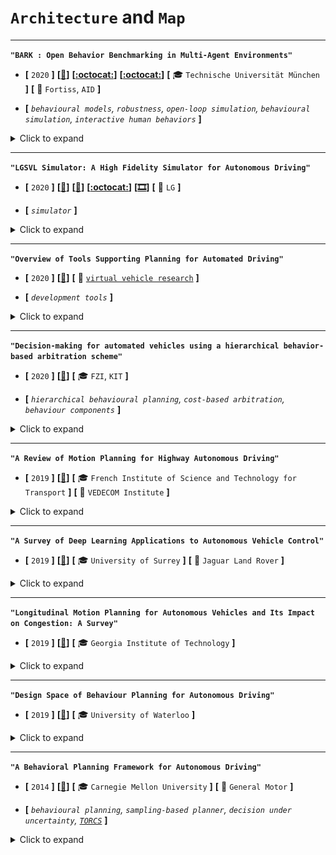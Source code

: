 # `Architecture` and `Map`

---

**`"BARK : Open Behavior Benchmarking in Multi-Agent Environments"`**

- **[** `2020` **]**
**[[:memo:](https://arxiv.org/abs/2003.02604)]**
**[[:octocat:](https://bark-simulator.github.io/)]**
**[[:octocat:](https://github.com/bark-simulator/bark/)]**
**[** :mortar_board: `Technische Universität München` **]**
**[** :car: `Fortiss`, `AID` **]**

- **[** _`behavioural models`, `robustness`, `open-loop simulation`, `behavioural simulation`, `interactive human behaviors`_ **]**

<details>
  <summary>Click to expand</summary>

| ![[Source](https://arxiv.org/abs/2003.02604).](../media/2020_bernhard_1.PNG "[Source](https://arxiv.org/abs/2003.02604).")  |
|:--:|
| *The **`ObservedWorld` model**, reflects the `world` that is perceived by an agent. **Occlusions** and **sensor noise** can be introduced in it. The **`simultaneous movement`** makes **simulator planning cycles** entirely **deterministic**. [Source](https://arxiv.org/abs/2003.02604).* |

| ![[Source](https://arxiv.org/abs/2003.02604).](../media/2020_bernhard_2.PNG "[Source](https://arxiv.org/abs/2003.02604).")  |
|:--:|
| *Two evaluations. Left: **Robustness** of the `planning` model against the `transition function`. The **scenario's density** is increased by reducing the **`time headway`** `IDM` parameters of interacting vehicles. **Inaccurate prediction model** impacts the performance of an `MCTS` (`2k`, `4k`, and `8k` search iterations) and `RL`-based (`SAC`) planner. Right: an **agent from the dataset is replaced** with various agent behaviour models. Four different parameter sets for the `IDM`. Agent sets `A0`, `A1`, `A2`, `A6` are not replaced with the `IDM` since this model **cannot change lane**. **Maintaining a specific order** is key for `merging`, but without fine-tuning model parameters, **most behaviour models fail to coexist next to replayed agents**. [Source](https://arxiv.org/abs/2003.02604).* |

Authors: Bernhard, J., Esterle, K., Hart, P., & Kessler, T.

- **`BARK`** is an acronym for **Behaviour BenchmARK** and is open-source under the `MIT` license.

- Motivations:
  - `1-` Focus on **driving behaviour models** for `planning`, `prediction`, and `simulation`.
    - > "`BARK` offers a **behavior model-centric** simulation framework that enables **fast-prototyping** and the **development** of behavior models. Behavior models can easily be integrated — either using `Python` or `C++`. Various behavior models are available ranging from machine learning to conventional approaches."
  - `2-` Benchmark **interactive** behaviours.
    - > "To model **interactivity**, planners must employ some kind of **`prediction` model** of other agents."

- Why existing **simulation frameworks** are limiting?
  - > "Most simulations rely on **datasets** and **simplistic behavior models** for traffic participants and do not cover the **full variety of real-world, interactive human behaviors**. However, existing frameworks for **simulating** and **benchmarking** behavior models rarely provide **sophisticated behavior models** for other agents."
  - [`CommonRoad`](https://commonroad.in.tum.de/): **only pre-recorded data** are used for the other agents, i.e. only enabling **non-interactive** behaviour planning.
  - [`CARLA`](http://carla.org/): A [CARLA-BARK interface](https://github.com/bark-simulator/carla-interface) is available.
    - > "Being based on the `Unreal Game Engine`, problems like **non-determinism** and **timing issues** are introduced, that we consider undesirable when developing and comparing behavior models."
  - [`SUMO`](https://sumo.dlr.de/docs/index.html): **Microscopic traffic simulators** can model **flow** but neglect **interactions** with other vehicles and does not track the **accurate motion** of each agent.

- Concept of **`simultaneous movement`**.
  - Motivation: Make **simulator planning cycles** entirely **deterministic**. This enables the simulation and experiments to be reproducible.
  - > "`BARK` models the world as a **multi-agent system** with agents performing **simultaneous movements** in the simulated world."
  - > "At **fixed, discrete world time-steps**, each agent plans using an agent-specific behavior model in a **cloned world** – the **_agent’s observed world_**."
  - Hence the other agents can **actively interact** with the ego vehicle.
- Implemented **behaviour models**:
  - `IDM` + `MOBIL`.
  - `RL` (`SAC`).
    - > "The **reward `r`** is calculated using `Evaluators`. These modules are available in **our [Machine Learning module](https://github.com/bark-simulator/bark-ml/)**. As it integrates the standard `OpenAi Gym`-interface, various popular `RL` libraries, such as [`TF-Agents`](https://github.com/tensorflow/agents) can be easily integrated used with `BARK`."
  - `MCTS`. Single-agent or multi-agent.
    - > [multi-agent] "Adapted to **interactive driving** by using `information sets` assuming **simultaneous, multi-agent movements** of traffic participants. They apply it to the context of **cooperative planning**, meaning that they introduce a **cooperative cost function**, which **minimizes the costs for all agents**."
  - **Dataset Tracking Model**.
    - The agent model tracks **recorded trajectories** as close as possible.

- Two **evaluations** (benchmark) of the behavioural models.
  - > "`Prediction` (a **discriminative** task) deals with **what will happen**, whereas `simulation` (often a **generative** task) deals with **what could happen**. Put another way, `prediction` is a tool for **forecasting the development of a given situation**, whereas `simulation` is a tool for **exploring a wide range of potential situations**, often with the goal of probing the robot’s planning and control stack for weaknesses that can be addressed by system developers." [`(Brown, Driggs-Campbell, & Kochenderfer, 2020)`](https://arxiv.org/abs/2006.08832).
  - `1-` Behaviour **`prediction`**:
    - _What is the effect of an inaccurate `prediction model` on the performance of an `MCTS` and `RL`-based `planner`?_
    - `MCTS` requires an **explicit generative model** for each `transition`. This prediction model used internally is evaluated here.
    - > [**Robustness** also tested for `RL`] "`RL` can be considered as an **offline planning** algorithm – not relying on a **prediction model** but requiring a **training environment** to learn an optimal policy **beforehand**. The **inaccuracy of prediction** relates to the amount of behavior model inaccuracy between `training` and `evaluation`."
  - `2-` Behaviour **`simulation`**.
    - _How planners perform when_ **_replacing human drivers_** _in recorded traffic scenarios?_
    - Motivation: combine **`data-driven` (recorded -> fixed trajectories)** and **`interactive`** _(longitudinally controlled)_ scenarios.
    - > "A planner is inserted into **recorded scenarios**. Others keep the behavior as specified in the dataset, yielding an **open-loop** simulation."
    - The [`INTERACTION Dataset​`](http://interaction-dataset.com/) is used since it **provides maps**, which are essential for most on-road planning approaches.
- Results and future works.
  - > [`RL`] "When the **other agent’s behavior** is different from that used in `training`, the **collision rate** rises more quickly."
  - > "We conclude that current **rule-based models** (`IDM`, `MOBIL`) perform poorly in **highly dense, interactive scenarios**, as they **do not model obstacle avoidance** based on `prediction` or future `interaction`. `MCTS` can be used, but without an **accurate model of the prediction**, it also leads to crashes."
  - > "A combination of **classical** and **learning-based** methods is computationally fast and achieves safe and comfortable motions."
  - The authors find **imitation learning** also promising.

</details>

---

**`"LGSVL Simulator: A High Fidelity Simulator for Autonomous Driving"`**

- **[** `2020` **]**
**[[:memo:](https://zelenkovsky.com/assets/files/LGSVL_Simulator_ITSC_2020.pdf)]**
**[[:memo:](https://www.lgsvlsimulator.com/)]**
**[[:octocat:](https://github.com/lgsvl/simulator)]**
**[[🎞️](https://www.youtube.com/channel/UChrPZIYAnKEKiQjmPmBwPKA)]**
**[** :car: `LG` **]**

- **[** _`simulator`_ **]**

<details>
  <summary>Click to expand</summary>

| ![[Source](https://zelenkovsky.com/assets/files/LGSVL_Simulator_ITSC_2020.pdf).](../media/2020_boise_1.PNG "[Source](https://zelenkovsky.com/assets/files/LGSVL_Simulator_ITSC_2020.pdf).")  |
|:--:|
| *A **bridge** is selected based on the user **AD stack’s runtime framework**: `Autoware.AI` and `Autoware.Auto`, which run on `ROS` and `ROS2`, can connect through **standard open source `ROS` and `ROS2` bridges**, while for `Baidu’s Apollo` platform, which uses a custom runtime framework called [`Cyber RT`](https://github.com/ApolloAuto/apollo/tree/master/cyber), a custom bridge is provided to the simulator. [Source](https://zelenkovsky.com/assets/files/LGSVL_Simulator_ITSC_2020.pdf).* |

Authors: Boise, E., Uhm, G., Gerow, M., Mehta, S., Agafonov, E., Kim, T. H., … Kim, S.

- Motivations (_Yet another simulator?_):
  - > "The LGSVL Simulator is a simulator that facilitates testing and development of autonomous driving software systems."
  - The main use case seems to be the **integration** to **AD stacks**: `Autoware.AI`, `Autoware.Auto`, `Apollo 5.0`, `Apollo 3.0`.
  - Compared to [`CARLA`](http://carla.org/) for instance, it seems more **focused** on _development_ rather than _research_.
- The simulation engine serves three functions:
  - **Environment** simulation
  - **Sensor** simulation
  - **Vehicle dynamics and control** simulation.
- Miscellaneous:
  - `LGSVL` = _LG Silicon Valley Lab_.
  - Based on `Unity` engine.
  - A `openAI-gym` environment is provided for **reinforcement learning**: [`gym-lgsvl`]().
    - Default `action` space: `steering` and `braking`/`throttle`.
    - Default `observation` space: single camera image from the front camera. _Can be enriched_.
  - For **perception** training, [`kitti_parser.py`](https://github.com/lgsvl/PythonAPI/blob/master/examples/kitti_parser.py) enables to **generate labelled data** in `KITTI` format.
  - A **custom [License](https://raw.githubusercontent.com/lgsvl/simulator/master/LICENSE)** is defined.
    - > "You may not **sell or otherwise transfer** or make available the Licensed Material, any copies of the Licensed Material, or any information derived from the Licensed Material in any form to any third parties for **commercial purposes**."
    - It makes it **hard to compare** to other simulators and AD software: for instance [`Carla`](http://carla.org/), [`AirSim`](https://github.com/microsoft/AirSim) and [`DeepDrive`](https://deepdrive.io/) are all under **`MIT License`** while code for `Autoware` and `Apollo` is protected by the **`Apache 2 License`**.

</details>

---

**`"Overview of Tools Supporting Planning for Automated Driving"`**

- **[** `2020` **]**
**[[:memo:](https://arxiv.org/abs/2003.04081)]**
**[** :car: [`virtual vehicle research`](https://www.v2c2.at/) **]**

- **[** _`development tools`_ **]**

<details>
  <summary>Click to expand</summary>

| ![[Source](https://arxiv.org/abs/2003.04081).](../media/2020_tong_3.PNG "[Source](https://arxiv.org/abs/2003.04081).")  |
|:--:|
| *The authors group **tools** that support **`planning`** in sections: `maps`, `communication`, `traffic rules`, `middleware`, `simulators` and `benchmarks`. [Source](https://arxiv.org/abs/2003.04081).* |

| ![[Source](https://arxiv.org/abs/2003.04081).](../media/2020_tong_1.PNG "[Source](https://arxiv.org/abs/2003.04081).")  |
|:--:|
| *About `simulators` and `dataset`. And how to **couple between tools**, either with co-simulation software or open interfaces. [Source](https://arxiv.org/abs/2003.04081).* |

| ![[Source](https://arxiv.org/abs/2003.04081).](../media/2020_tong_2.PNG "[Source](https://arxiv.org/abs/2003.04081).")  |
|:--:|
| *About maps. ''The planning tasks with different targets entail map models with different level of details. `HD map` provides the most sufficient information and can be generally categorized into **three layers**: **`road` model, `lane` model and `localization` model**''. [Source](https://arxiv.org/abs/2003.04081).* |

Authors: Tong, K., Ajanovic, Z., & Stettinger, G.

- Motivations:
  - `1-` Help **researchers** to make full use of open-source resources and **reduce effort of setting up a software platform** that suites their needs.
    - > [example] "It is a good option to choose open-source [`Autoware`](https://www.autoware.org/) as **software stack** along with **[`ROS`](https://www.ros.org/) middleware**, as `Autoware` can be further transferred to a **real vehicle**. During the development, he or she can use [`Carla`](http://carla.org/) as a **simulator**, to get its benefits of **graphic rendering and sensor simulation**. To make the simulation **more realistic**, he or she might adopt commercial software [`CarMaker`](https://ipg-automotive.com/products-services/simulation-software/carmaker/) for sophisticated **vehicle dynamics** and open-source [`SUMO`](https://sumo.dlr.de/docs/index.html) for large-scale traffic flow simulation. **[`OpenDRIVE`](http://www.opendrive.org/) map** can be used as a source and converted into the map format of `Autoware`, `Carla` and `SUMO`. Finally, [`CommonRoad`](https://commonroad.in.tum.de/) can be used to **evaluate** the developed algorithm and **benchmark** it against other approaches."
  - `2-` **Avoid reinventing the wheel**.
    - _Algorithms_ are available/adapted from **robotics**.
    - _Simulators_ are available/adapted from **gaming**.
- Mentioned **software libraries** for `motion planning`:
  - `ROS` (from _robotics_):
    - [Open Motion Planning Library](https://ompl.kavrakilab.org/) (`OMPL`)
    - [`MoveIt`](https://moveit.ros.org/)
    - [navigation package](http://wiki.ros.org/navigation)
    - [`teb`](http://wiki.ros.org/teb_local_planner) local planner.
  - `Python`: [`PythonRobotics`](https://github.com/AtsushiSakai/PythonRobotics)
  - `CPP`: [`CppRobotics`](https://github.com/onlytailei/CppRobotics)
- _How to express_ **_traffic rules_** _in a form understandable by an algorithm?_
  - `1-` Traffic rules can be formalized in **higher order logic** (e.g. using the [Isabelle theorem prover](https://isabelle.in.tum.de/)) to **check the compliance of traffic rules** unambiguously and formally for **trajectory validation**.
  - `2-` Another approach is to **represent traffic rules geometrically as obstacles** in a configuration space of motion planning problem.
  - >"In some occasions, it is necessary to **violate some rules** during driving for **achieving higher goals** (i.e. _avoiding collision_) [... e.g. with] a **rule book** with **hierarchical arrangement** of different rules."

- _About data visualization?_
  - **[`RViz`](http://wiki.ros.org/rviz/)** is a popular tool in `ROS` for visualizing data flow, as I also [`realized`](https://github.com/chauvinSimon/IV19) at `IV19`.
  - Apart from that, it seems each team is having its **own specific visualization tool**, sometimes released, as **[`AVS`](https://avs.auto/#/)** from `UBER` and `GM Cruise`.
- _What is missing for the research community?_
  - Evaluation tools for **quantitative comparison**.
  - Evaluation tools incorporating **human judgment**, not only from the vehicle occupants but also from other road users.
  - A **standard format** for **motion datasets**.

</details>

---

**`"Decision-making for automated vehicles using a hierarchical behavior-based arbitration scheme"`**

- **[** `2020` **]**
**[[:memo:](https://arxiv.org/abs/2003.01149)]**
**[** :mortar_board: `FZI`, `KIT` **]**

- **[** _`hierarchical behavioural planning`, `cost-based arbitration`, `behaviour components`_ **]**

<details>
  <summary>Click to expand</summary>

| ![[Source](https://arxiv.org/abs/2003.01149).](../media/2020_orzechowski_1.PNG "[Source](https://arxiv.org/abs/2003.01149).")  |
|:--:|
| *Both **`urban`** and **`highway` behaviour options** are combined using a **`cost-based arbitrator`**. Together with `Parking` and `AvoidCollisionInLastResort`, these four **arbitrators** and the `SafeStop` fallback are **composed together** to the **top-most priority-based `AutomatedDriving` arbitrator**. [Source](https://arxiv.org/abs/2003.01149).* |

| ![[Source](https://arxiv.org/abs/2003.01149).](../media/2020_orzechowski_2.PNG "[Source](https://arxiv.org/abs/2003.01149).")  |
|:--:|
| *Top-right: two possible options. The arbitrator generally prefers the `follow lane behaviour` as long as it **matches the route**. Here, a lane change is necessary and selected by the **cost-based arbitration**: `ChangeLaneRight` has lower cost than `FollowEgoLane`, mainly due to the **`routing` term** in the cost expression. Bottom: the resulting **`behaviour` selection** over time. [Source](https://arxiv.org/abs/2003.01149).* |

Authors: Orzechowski, P. F., Burger, C., & Lauer, M.

- Motivation:
  - Propose an **alternative to `FSM`s (finite state machines)** and `behaviour`-based systems (e.g. _voting systems_) in **hierarchical architectures**.
  - In particular, `FSM`s can suffer from:
    - **poor interpretability**: _why is one `behaviour` executed?_
    - **maintainability**: effort to refine existing behaviour.
    - **scalability**: effort to achieve a high number of `behaviour`s and to combine a **large variety of scenarios**.
    - **options selection**: _"multiple behaviour options are applicable but have no clear and consistent priority against each other."_
      - > _"_**_How_** _and_ **_when_** _should an automated vehicle_ **_switch_** _from a regular `ACC` controller to a lane change, cooperative zip merge or parking planner?"_
    - **multiple planners**: Each `behaviour` component can compute its **manoeuvre command** with any preferred state-of-the-art method.
      - > _"How can we support `POMDPs`, `hybrid A*` and any other_ **_planning method_** _in our behaviour generation?"._

- Main idea:
  - **`cost-based arbitration`** between so-called **"`behaviour` components"**.
  - The **modularity** of these components brings several advantages:
    - Various scenarios can be handled within a single framework: `four-way intersections`, `T-junctions`, `roundabout`, `multilane bypass roads`, `parking`, etc.
    - Hierarchically combining behaviours, **complex `behaviour`** emerges from **simple components**.
    - Good **efficiency**: the **atomic structure** allows to **evaluate** `behaviour` options **in parallel**.

- About `arbitration`:
  - > "An `arbitrator` contains a list of behavior options to choose from. A specific **selection logic** determines which **option** is chosen based on **abstract** information, e.g., **expected utility** or **priority**."
  - > [about `cost`] "The **`cost`-based** `arbitrator` selects the **behavior option** with the **lowest expected cost**."
  - Each **behaviour option** is **evaluated** based on its expected **average travel velocity**, incorporating **routing costs** and penalizing **lane changes**.
    - The resulting behaviour can thus be **well explained**:
    - > "The **selection logic** of arbitrators is **comprehensive**."
  - About hierarchy:
    - > "To generate even more complex `behaviour`s, an `arbitrator` can also be a `behaviour` option of a **hierarchically higher `arbitrator`**."

- About **`behaviour` components**.
  - There are the **smallest building blocks**, representing **basic _tactical_ driving manoeuvres**.
  - Example of **atomic behaviour components** for **simple tasks** in _urban_ scenarios:
    - `FollowLead`
    - `CrossIntersection`
    - `ChangeLane`
  - They can be **specialized**:
    - **Dense** scenarios behaviours: `ApproachGap`, `IndicateIntention` and `MergeIntoGap` to refine `ChangeLane` _(multi-phase behaviour)_.
      - _Note:_ an alternative could be to use **one single** integrated **interaction-aware behaviour** such as `POMDP`.
    - **Highway** behaviours (_structured_ but _high speed_): `MergeOntoHighway`, `FollowHighwayLane`, `ChangeHighwayLane`, `ExitFromHighway`.
    - **Parking** behaviours: `LeaveGarage`, `ParkNearGoal`.
    - Fail-safe **emergency** behaviours: `EmergenyStop`, `EvadeObject`, `SafeStop`.
  - For a `behaviour` to be selected, it should be **_applicable_**. Hence a `behaviour` is defined together with:
    - **`invocation` condition**: when does it become _applicable_.
      - > "[example:] The `invocation` condition of `CrossIntersection` is true as long as the current ego lane intersects other lanes within its planning horizon."
    - **`commitment` condition**: when does it stay _applicable_.
  - This reminds me the concept of **`macro actions`**, sometimes defined by a tuple <**`applicability condition`**, `termination condition`, `primitive policy`>.
  - It also makes me think of [`MODIA`](http://rbr.cs.umass.edu/shlomo/papers/WWZijcai17.pdf) framework and other **scene-decomposition** approaches.
- A `mid-to-mid` approach:
  - > "[input] The **input** is an **abstract environment model** that contains a _fused_, _tracked_ and _filtered_ representation of the world."
  - [output] The selected **high-level decision** is passed to a **trajectory planner** or **controller**.
  - _What does the "decision" look like?_
    - **_One-size-fits-all_ is not an option**.
    - It is distinguished between maneuvers in a _structured_ or _unstructured_ environment:
    - `1- unstructured`: a trajectory, directly passed to a **trajectory planner**.
    - `2- structured`: a corridor-based driving command, i.e. a tuple <`maneuver corridor`, `reference line`, `predicted objects`, `maneuver variant`>. It requires both a _trajectory planner_ and a _controller_.

- One distinction:
  - `1-` **top-down `knowledge`-based** systems.
    - > "The `action selection` in a **centralized**, in a **_top-down_ manner** using a knowledge database."
    - > "The engineer designing the **action selection** module (in `FSM`s the **state transitions**) has to be **aware** of the conditions, _effects_ and possible interactions of all behaviors at hand."
  - `2-` **bottom-up `behaviour`-based** systems.
    - > "**Decouple** actions into **atomic simple `behaviour` components** that should be aware of their conditions and _effects_."
    - E.g. `voting systems`.
  - Here the authors combine **atomic behaviour components** (`bottom`/`down`) with **more complex behaviours** using **generic arbitrators** (`top`/`up`).

</details>

---

**`"A Review of Motion Planning for Highway Autonomous Driving"`**

- **[** `2019` **]**
**[[:memo:](https://www.researchgate.net/publication/333124691_A_Review_of_Motion_Planning_for_Highway_Autonomous_Driving)]**
**[** :mortar_board: `French Institute of Science and Technology for Transport` **]**
**[** :car: `VEDECOM Institute` **]**

<details>
  <summary>Click to expand</summary>

| ![The review divides **motion planning** into five unavoidable parts. The **`decision making`** part contains `risk evaluation`, `criteria minimization`, and `constraint submission`. In the last part, a **low-level reactive** planner **deforms** the generated motion from the high-level planner. [Source](https://www.researchgate.net/publication/333124691_A_Review_of_Motion_Planning_for_Highway_Autonomous_Driving).](../media/2019_claussmann_1.PNG "The review divides **`motion planning`** into five  parts. The **`decision-making`** part contains `risk evaluation`, `criteria minimization`, and `constraint submission`. In the last part, a **low-level reactive** planner **deforms** the generated motion from the high-level planner. [Source](https://www.researchgate.net/publication/333124691_A_Review_of_Motion_Planning_for_Highway_Autonomous_Driving).")  |
|:--:|
| *The review divides **motion-planning** into five parts. The **`decision-making`** part contains `risk evaluation`, `criteria minimization`, and `constraint submission`. In the last part, a **low-level reactive** planner **deforms** the generated motion from the high-level planner. [Source](https://www.researchgate.net/publication/333124691_A_Review_of_Motion_Planning_for_Highway_Autonomous_Driving).* |

| ![The review offers two detailed tools for **comparing** methods for motion planning for highway scenarios. Criteria for the generated motion include: `feasible`, `safe`, `optimal`, `usable`, `adaptive`, `efficient`, `progressive` and `interactive`. The authors stressed the importance of **spatiotemporal consideration** and emphasize that **highway motion-planning** is highly structured. [Source](https://www.researchgate.net/publication/333124691_A_Review_of_Motion_Planning_for_Highway_Autonomous_Driving).](../media/2019_claussmann_6.PNG "The review offers two detailed tools for **comparing** methods for motion planning for highway scenarios. Criteria for the generated motion include: `feasible`, `safe`, `optimal`, `usable`, `adaptive`, `efficient`, `progressive` and `interactive`. The authors stressed the importance of **spatiotemporal consideration** and emphasize that **highway motion-planning** is highly structured. [Source](https://www.researchgate.net/publication/333124691_A_Review_of_Motion_Planning_for_Highway_Autonomous_Driving).")  |
|:--:|
| *The review offers two detailed tools for **comparing** methods for motion planning for highway scenarios. Criteria for the generated motion include: `feasible`, `safe`, `optimal`, `usable`, `adaptive`, `efficient`, `progressive` and `interactive`. The authors stressed the importance of **spatiotemporal consideration** and emphasize that **highway motion-planning** is highly structured. [Source](https://www.researchgate.net/publication/333124691_A_Review_of_Motion_Planning_for_Highway_Autonomous_Driving).* |

| ![Contrary to `solve-algorithms` methods, `set-algorithm` methods require a **complementary algorithm** should be added to find the feasible motion. Depending on the importance of the `generation` (`iv`) and `deformation` (`v`) part, approaches are more or less **`reactive`** or **`predictive`**. Finally, based on their [work](https://www.researchgate.net/publication/321406071_A_study_on_al-based_approaches_for_high-level_decision_making_in_highway_autonomous_driving) on AI-based algorithms, the authors define four subfamilies to compare to human: `logic`, `heuristic`, `approximate reasoning`, and `human-like`. [Source](https://www.researchgate.net/publication/333124691_A_Review_of_Motion_Planning_for_Highway_Autonomous_Driving).](../media/2019_claussmann_3.PNG "Contrary to `solve-algorithms` methods, `set-algorithm` methods require a **complementary algorithm** should be added to find the feasible motion. Depending on the importance of the `generation` (`iv`) and `deformation` (`v`) part, approaches are more or less **`reactive`** or **`predictive`**. Finally, based on their [work](https://www.researchgate.net/publication/321406071_A_study_on_al-based_approaches_for_high-level_decision_making_in_highway_autonomous_driving) on AI-based algorithms, the authors define four subfamilies to compare to human: `logic`, `heuristic`, `approximate reasoning`, and `human-like`. [Source](https://www.researchgate.net/publication/333124691_A_Review_of_Motion_Planning_for_Highway_Autonomous_Driving).")  |
|:--:|
| *Contrary to `solve-algorithms` methods, `set-algorithm` methods require a **complementary algorithm** should be added to find the feasible motion. Depending on the importance of the `generation` (`iv`) and `deformation` (`v`) part, approaches are more or less **`reactive`** or **`predictive`**. Finally, based on their [work](https://www.researchgate.net/publication/321406071_A_study_on_al-based_approaches_for_high-level_decision_making_in_highway_autonomous_driving) on AI-based algorithms, the authors define four subfamilies to compare to human: `logic`, `heuristic`, `approximate reasoning`, and `human-like`. [Source](https://www.researchgate.net/publication/333124691_A_Review_of_Motion_Planning_for_Highway_Autonomous_Driving).* |

| ![The review also offers overviews for possible space configurations, i.e. the choices for decomposition of the evolution space (Sampling-Based Decomposition, Connected Cells Decomposition and Lattice Representation) as well as Path-finding algorithms (e.g. `Dijkstra`, `A*`, and `RRT`). _Attractive and Repulsive Forces_, _Parametric and Semi-Parametric Curves_, _Numerical Optimization_ and _Artificial Intelligence_ are also developed. [Source](https://www.researchgate.net/publication/333124691_A_Review_of_Motion_Planning_for_Highway_Autonomous_Driving).](../media/2019_claussmann_4.PNG "The review also offers overviews for possible space configurations, i.e. the choices for decomposition of the evolution space (Sampling-Based Decomposition, Connected Cells Decomposition and Lattice Representation) as well as Path-finding algorithms (e.g. `Dijkstra`, `A*`, and `RRT`). _Attractive and Repulsive Forces_, _Parametric and Semi-Parametric Curves_, _Numerical Optimization_ and _Artificial Intelligence_ are also developed. [Source](https://www.researchgate.net/publication/333124691_A_Review_of_Motion_Planning_for_Highway_Autonomous_Driving).")  |
|:--:|
| *The review also offers overviews for possible **space configurations**, i.e. the choices for decomposition of the **evolution space** (`sampling-based decomposition`, `connected cells decomposition` and `lattice representation`) as well as **`path-finding algorithms`** (e.g. `Dijkstra`, `A*`, and `RRT`). `attractive and repulsive forces`, `parametric and semi-parametric curves`, `numerical optimization` and `artificial intelligence` are also developed. [Source](https://www.researchgate.net/publication/333124691_A_Review_of_Motion_Planning_for_Highway_Autonomous_Driving).* |

Authors: Claussmann, L., Revilloud, M., Gruyer, D., & Glaser, S.

</details>

---

**`"A Survey of Deep Learning Applications to Autonomous Vehicle Control"`**

- **[** `2019` **]**
**[[:memo:](http://arxiv.org/abs/1912.10773)]**
**[** :mortar_board: `University of Surrey` **]**
**[** :car: `Jaguar Land Rover` **]**

<details>
  <summary>Click to expand</summary>

| ![__Challenges__ for **learning-based** control methods. [Source](http://arxiv.org/abs/1912.10773).](../media/2019_kuutti_1.PNG "__Challenges__ for **learning-based** control methods. [Source](http://arxiv.org/abs/1912.10773).")  |
|:--:|
| *__Challenges__ for **learning-based** control methods. [Source](http://arxiv.org/abs/1912.10773).* |

Authors: Kuutti, S., Bowden, R., Jin, Y., Barber, P., & Fallah, S.

- Three categories are examined:
  - **`lateral`** control alone.
  - **`longitudinal`** control alone.
  - **`longitudinal`** and **`lateral`** control combined.
- Two quotes:
  - > "While **lateral control** is typically achieved through **`vision`**, the **longitudinal control** relies on measurements of relative velocity and distance to the preceding/following vehicles. This means that ranging sensors such as **`RADAR` or `LIDAR`** are more commonly used in **longitudinal control** systems.".
  - > "While **lateral control** techniques favour **`supervised learning`** techniques trained on labelled datasets, **longitudinal control** techniques favour **`reinforcement learning`** methods which learn through **interaction** with the environment."

</details>

---

**`"Longitudinal Motion Planning for Autonomous Vehicles and Its Impact on Congestion: A Survey"`**

- **[** `2019` **]**
**[[:memo:](https://arxiv.org/abs/1910.06070)]**
**[** :mortar_board: `Georgia Institute of Technology` **]**

<details>
  <summary>Click to expand</summary>

| ![`mMP` refers to machine learning methods for longitudinal motion planning. [Source](https://arxiv.org/abs/1910.06070).](../media/2019_zhou_1.PNG "`mMP` refers to machine learning methods for longitudinal motion planning. [Source](https://arxiv.org/abs/1910.06070).")  |
|:--:|
| *`mMP` refers to machine learning methods for longitudinal motion planning. [Source](https://arxiv.org/abs/1910.06070).* |

Authors: Zhou, H., & Laval, J.

- This review has been completed at a school of _"_**_civil_** and **_environmental_** _engineering"_.
  - It **does not have any scientific contribution**, but offers a quick overview about some current trends in `decision-making`.
  - The authors try to look at **industrial applications** (e.g. `Waymo`, `Uber`, `Tesla`), i.e. not just focussing on theoretical research. Since companies do no communicate explicitly about their approaches, most of their publications should be considered as **_research side-projects_**, rather than "actual state" of the industry.
- One focus of the review: the **machine learning** approaches for decision-making for **longitudinal motion**.
  - About the **architecture** and **representation** models. They mention the works of [**`DeepDriving`**](http://deepdriving.cs.princeton.edu/) and [(H. Xu, Gao, Yu, & Darrell, 2016)](https://arxiv.org/abs/1612.01079).
    - **`Mediated perception`** approaches **parse an entire scene** to make a driving decision.
    - **`Direct perception`** approaches first extract **affordance indicators** (i.e. only the **information** that are important for driving in a particular situation) and then map them to actions.
      - > "Only a small portion of detected objects are indeed related to the real driving reactions so that it would be meaningful to reduce the number of key perception indicators known as learning **`affordances`**".
    - **`Behavioural reflex`** approaches **directly map** an input image to a driving action by a regressor.
      - This `end-to-end` paradigm can be extended with **auxiliary tasks** such as learning semantic segmentation (_this "side task" should **_further improves_** the model_), leading to **`Privileged training`**.
  - About the learning methods:
    - `BC`, `RL`, `IRL` and `GAIL` are considered.
    - The authors argue that their `memory` and `prediction` abilities should make them stand out from the rule-based approaches.
    - > "Both `BC` and `IRL` algorithms implicitly assume that the **demonstrations are complete**, meaning that the action for each demonstrated state is fully observable and available."
    - > "We argue that adopting `RL` transforms the problem of learnt longitudinal motion planning from **imitating human demonstrations** to searching for a policy complying a **hand-crafted reward rule** [...] No studies have shown that a genuine **reward function for human driving** really exists."
- About **congestion**:
  - > "The AV industry has been mostly **focusing on the long tail** problem caused by `corner errors` related to **safety**, while the impact of AVs on **traffic efficiency** is almost ignored."
  - It reminds me the finding of (Kellett, J., Barreto, R., Van Den Hengel, A. & Vogiatzis. N., 2019) in ["How Might Autonomous Vehicles Impact the City? The Case of Commuting to Central Adelaide"](https://www.tandfonline.com/doi/full/10.1080/08111146.2019.1674646): **driverless cars could lead to more traffic congestion**.

</details>

---

**`"Design Space of Behaviour Planning for Autonomous Driving"`**

- **[** `2019` **]**
**[[:memo:](https://arxiv.org/abs/1908.07931)]**
**[** :mortar_board: `University of Waterloo` **]**

<details>
  <summary>Click to expand</summary>

Some figures:

| ![The focus is on the `BP` module, together with its predecessor (`environment`) and its successor (`LP`) in a modular architecture. [Source](https://arxiv.org/abs/1908.07931).](../media/2019_ilievski_5.PNG "The focus is on the `BP` module, together with its predecessor (`environment`) and its successor (`LP`) in a modular architecture. [Source](https://arxiv.org/abs/1908.07931).")  |
|:--:|
| *The focus is on the `BP` module, together with its predecessor (`environment`) and its successor (`LP`) in a modular architecture. [Source](https://arxiv.org/abs/1908.07931).* |

| ![Classification for Question `1` - environment representation. A combination is possible. In black, my notes giving examples. [Source](https://arxiv.org/abs/1908.07931).](../media/2019_ilievski_6.PNG "Classification for Question `1` - environment representation. A combination is possible. In black, my notes giving examples. [Source](https://arxiv.org/abs/1908.07931).")  |
|:--:|
| *Classification for Question `1` - environment representation. A combination is possible. In black, my notes giving examples. [Source](https://arxiv.org/abs/1908.07931).* |

| ![Classification for Question `2` - on the architecture. [Source](https://arxiv.org/abs/1908.07931).](../media/2019_ilievski_2.PNG "Classification for Question `2` - on the architecture. [Source](https://arxiv.org/abs/1908.07931).")  |
|:--:|
| *Classification for Question `2` - on the architecture. [Source](https://arxiv.org/abs/1908.07931).* |

| ![Classification for Question `3` - on the decision logic representation. [Source](https://arxiv.org/abs/1908.07931).](../media/2019_ilievski_1.PNG "Classification for Question `3` - on the decision logic representation. [Source](https://arxiv.org/abs/1908.07931).")  |
|:--:|
| *Classification for Question `3` - on the decision logic representation. [Source](https://arxiv.org/abs/1908.07931).* |

Authors: Ilievski, M., Sedwards, S., Gaurav, A., Balakrishnan, A., Sarkar, A., Lee, J., Bouchard, F., De Iaco, R., & Czarnecki K.

The authors divide their review into three sections:

- Question `1`: **_How to represent the environment?_** (relation with _predecessor_ of `BP`)
  - Four representations are compared: `raw data`, `feature-based`, `grid-based` and `latent representation`.
- Question `2`: **_How to communicate with other modules, especially the local planner (`LP`)?_** (relation with _successor_ (`LP`) of `BP`)
  - A first sub-question is the relevance of **separation** `BP` / `LP`.
    - A complete separation (_top-down_) can lead to **computational redundancy** (both have a _collision checker_).
    - One idea, close to **sampling techniques**, could be to **invert the traditional architecture** for planning, i.e. **generate multiple possible local paths** (`~LP`) then selects the best manoeuvre according to a given cost function (`~BP`). But this exasperates the previous point.
  - A second sub-question concerns _prediction_: **_Should the `BP` module have its own dedicated prediction module?_**
    - First, three kind of prediction are listed, depending on what should be predicted (marked with `->`):
      - _Physics_-based (`->` trajectory).
      - _Manoeuvre_-based (`->` low-level motion primitives).
      - _Interaction_-aware (`->` intent).
    - Then, the authors distinguish between **_explicitly-defined_** and **_implicitly-defined_** prediction models:
      - **_Explicitly-defined_** can be:
        - _Integrated_ with the motion planning process (called **_Internal prediction models_**) such as **belief-based** decision making (e.g. `POMDP`). Ideal for **planning under uncertainty**.
        - _Decoupled_ from the planning process (called **_External prediction models_**). There is a **clear interface** between prediction and planning, which aids **modularity**.
      - **_Implicitly-defined_**, such as `RL` techniques.
- Question `3`: **_How to make `BP` decisions?_** (`BP` itself)
  - A first distinction in _representation of decision logic_ is made depending based on _non-learnt_ / _learnt_:
    - Using a set of **explicitly programmed** production rules can be divided into:
      - `Imperative` approaches, e.g. _state machines_.
      - `Declarative` approaches often based on some **probabilistic system**.
        - The **decision-tree** structure and the (`PO`)`MDP` formulation makes it **more robust to uncertainty**.
        - Examples include **MCTS** and **online POMDP solvers**.
    - Logic representation can also rely on mathematical models with **parameters learned** a priori.
      - A distinction is made depending on _"where does the training data come from and when is it created?"_.
      - In other words, one could think of **supervised learning** (_learning from example_) versus **reinforcement learning** (_learning from interaction_).
      - The combination of both seems beneficial:
        - An initial behaviour is obtained through **imitation learning** (_learning from example_). Also possible with `IRL`.
        - But **improvements are made through interaction** with a simulated environment (_learning from interaction_).
          - By the way, the _learning from interaction_ techniques raise the question of the **origin of the experience** (e.g. realism of the simulator) and its **sampling efficiency**.
      - Another promising direction is **hierarchical RL** where the MDP is divided into sub-problems (the **lower for `LP`** and the **higher for `BP`**)
        - The _lowest level_ implementation of the hierarchy approximates a solution to the **control and LP problem** ...
        - ... while the _higher level_ **selects a manoeuvre** to be executed by the lower level implementations.
  - As mentioned in my the section on [Scenarios and Datasets](https://github.com/chauvinSimon/IV19#scenarios-and-datasets), the authors mention the **lack of benchmark** to compare and **evaluate** the performance of BP technologies.

One quote about the _representation of decision logic_:

- As identified in [my notes about IV19](https://github.com/chauvinSimon/IV19), the **combination** of _learnt_ and _non-learnt_ approaches looks the most promising.
- > "Without learning, traditional robotic solutions cannot adequately handle **complex, dynamic human environments**, but **ensuring the safety** of learned systems remains a significant challenge."
- > "Hence, we speculate that future high performance and safe behaviour planning solutions will be **_hybrid_** and **_heterogeneous_**, incorporating modules consisting of learned systems supervised by programmed logic."

</details>

---

**`"A Behavioral Planning Framework for Autonomous Driving"`**

- **[** `2014` **]**
**[[:memo:](https://ri.cmu.edu/pub_files/2014/6/IV2014-Junqing-Final.pdf)]**
**[** :mortar_board: `Carnegie Mellon University` **]**
**[** :car: `General Motor` **]**

- **[** _`behavioural planning`, `sampling-based planner`, `decision under uncertainty`, [`TORCS`](http://torcs.sourceforge.net/)_ **]**

<details>
  <summary>Click to expand</summary>

Some figures:

| ![Comparison and fusion of the **hierarchical** and **parallel** architectures. [Source](https://ri.cmu.edu/pub_files/2014/6/IV2014-Junqing-Final.pdf).](../media/2014_wei_1.PNG "Comparison and fusion of the **hierarchical** and **parallel** architectures. [Source](https://ri.cmu.edu/pub_files/2014/6/IV2014-Junqing-Final.pdf).")  |
|:--:|
| *Comparison and fusion of the **hierarchical** and **parallel** architectures. [Source](https://ri.cmu.edu/pub_files/2014/6/IV2014-Junqing-Final.pdf).* |

| ![The `PCB` algorithm implemented in the `BP` module. [Source](https://ri.cmu.edu/pub_files/2014/6/IV2014-Junqing-Final.pdf).](../media/2014_wei_2.PNG "The `PCB` algorithm implemented in the `BP` module. [Source](https://ri.cmu.edu/pub_files/2014/6/IV2014-Junqing-Final.pdf).")  |
|:--:|
| *The `PCB` algorithm implemented in the `BP` module. [Source](https://ri.cmu.edu/pub_files/2014/6/IV2014-Junqing-Final.pdf).* |

| ![Related work by (Xu, Pan, Wei, & Dolan, 2014) - Grey ellipses indicate the magnitude of the uncertainty of state. [Source](https://ri.cmu.edu/pub_files/2014/6/ICRA14_0863_Final.pdf).](../media/2014_xu_1.PNG "Related work by (Xu, Pan, Wei, & Dolan, 2014) - Grey ellipses indicate the magnitude of the uncertainty of state. [Source](https://ri.cmu.edu/pub_files/2014/6/ICRA14_0863_Final.pdf).")  |
|:--:|
| *Related work by (Xu, Pan, Wei, & Dolan, 2014) - Grey ellipses indicate the magnitude of the uncertainty of state. [Source](https://ri.cmu.edu/pub_files/2014/6/ICRA14_0863_Final.pdf).* |

Authors:  Wei, J., Snider, J. M., & Dolan, J. M.

Note: I find very valuable to get insights from the **CMU** (Carnegie Mellon University) Team, based on their **experience of the DARPA Urban Challenges**.

- Related works:
  - [_A prediction- and cost function-based algorithm for robust autonomous freeway driving_. 2010](https://ri.cmu.edu/pub_files/2010/6/2010_IV.pdf) by (Wei, Dolan, & Litkouhi, 2010).
    - They introduced the **_"Prediction- and Cost-function Based (`PCB`) algorithm"_** used.
    - The idea is to `generate`-`forward_simulate`-`evaluate` a set of manoeuvres.
    - The planner can therefore take **surrounding vehicles’ reactions** into account **in the cost function** when it searches for the best strategy.
    - At the time, the authors rejected the option of a `POMDP` formulation (_computing the control policy over the space of the belief state, which is a probability distribution over all the possible states_) deemed as computationally expensive. Improvements in hardware and algorithmic have been made since 2014.
  - [_Motion planning under uncertainty for on-road autonomous driving_. 2014](https://ri.cmu.edu/pub_files/2014/6/ICRA14_0863_Final.pdf) by (Xu, Pan, Wei, & Dolan, 2014).
    - An extension of the framework to **consider uncertainty** (both for _environment_ and the _others participants_) in the decision-making.
    - The prediction module is using a **Kalman Filter** (assuming constant velocity).
    - For each candidate trajectory, the **uncertainty** can be estimated using a **_Linear-Quadratic Gaussian_** (`LQG`) framework (based on the noise characteristics of the localization and control).
    - Their Gaussian-based method gives some **probabilistic safety guaranty** (e.g. likelihood `2%` of collision to occur).
- Proposed architecture for _decision-making_:
  - First ingredient: **Hierarchical** architecture.
    - The hierarchy `mission` `->` `manoeuvre` `->` `motion` [`3M` concept](https://github.com/chauvinSimon/Hierarchical-Decision-Making-for-Autonomous-Driving) makes it very modular but can raise limitations:
    - > "the higher-level decision making module usually **does not have enough detailed information**, and the lower-level layer **does not have authority** to **re-evaluate the decision**."
  - Second ingredient: **Parallel** architecture.
    - This is inspired from **ADAS** engineering.
    - The control modules (`ACC`, `Merge Assist`, `Lane Centreing`) are relatively **independent** and **work in parallel**.
    - In some **complicated cases** needing cooperation, this framework may not perform well.
      - _This probably shows that just_ **_extending the common ADAS architectures_** _cannot be enough to reach the_ **_level-`5` of autonomy_**.
  - Idea of the proposed framework: **combine the strengths** of the **_hierarchical_** and **_parallel_** architectures.
    - This relieves the path planner and the control module (the search space is reduced).
    - Hence the **computational cost** shrinks (by over 90% compared to a **_sample-based planner_** in the **spatio-temporal space**).
- One module worth mentioning: **_Traffic-free Reference Planner_**.
  - Its input: lane-level **sub-missions** from the _Mission Planning_.
  - Its output: kinematically and dynamically feasible **paths** and a **speed profile** for the **_Behavioural Planner_** (`BP`).
    - It assumes there is **no traffic** on the road, i.e. **ignores dynamic obstacles**.
    - It also applies **traffic rules** such as _speed limits_.
  - This **guides** the `BP` layer which considers both static and dynamic obstacles to generate so-called **_"controller directives"_** such as:
    - The **lateral driving bias**.
    - The **desired leading vehicle** to follow.
    - The **aggressiveness** of distance keeping.
    - The **maximum speed**.

</details>

